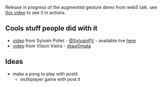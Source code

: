 Release in progress of the augmented gesture demo from web5 talk.
see [this video](http://www.youtube.com/watch?v=hUYM93xaIgg) to see it in actions.

## Cools stuff people did with it
* [video](http://www.youtube.com/watch?v=xrr6uKaiYNs) from Sylvain Pollet - [@SylvainPV](https://twitter.com/SylvainPV) - available live [here](http://syllab.fr/projets/experiments/LaserSaber/)
* [video](http://vimeo.com/48415798) from Vilson Vieira - [@aut0mata](http://vimeo.com/48415798)

## Ideas
* make a pong to play with postit
  * multiplayer game with post it
